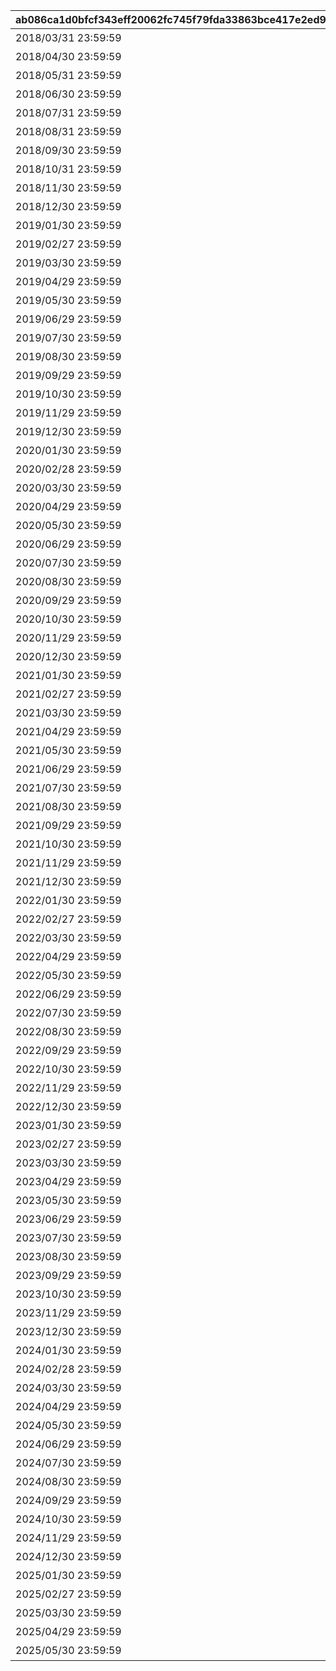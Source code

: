 |ab086ca1d0bfcf343eff20062fc745f79fda33863bce417e2ed985abddd9f5b9|30285a026e1d369e649fb42652c86f54c9eeed97007c062227b94e74f53a96ad|4b94b77e3603f78b8e390f78977937df60da812a69dde830fceaa860a5cce59a|e5579449adec4cfdb3a770ebad87d21d73e53a24c0836a0ad846fc7b978685bd|d10ef37298e60856d95f9e4db958bb3d686226d50c9884a9cd9a8f2ea4ba444f|d60545a8c3428cb8a558795940b2e7b721cb4748e0c79a882c193ad56a759480|adfd2db1bcbb83a4925851fce40ad6e51ca0d5f05b22519aab44ee96557dc638|016d03411493e313ab4c67b59c5ce85d697ea738d1b73fd5161e2fa05ab1815a|35215f2d218e8d481d9fdbb2a012392f8d88ac1e993440be897193c806a200cb|8c4a5b653167b7145ec4862eccc4fac0054feaf0bda1fcb33786b8c334e81edb|5af9aec1c02692b9e9847e424403f5f63944752a9842713ead9cce9ba8a4fe09|652f5d0e47b22bfad82372414d9a09f7781470d8e35c89040b9550a699b907ec|ac78881da58bf7246f193eebe8d003c2ff62437eefb361d9a261f42162f24375|c1111f29f41518333682a10ed01e316e20c2b381d3b4f1f9ad6d279d25e6ea1b|9cde41620cfca07e4bb689974cc4d40c4cd2c35bedb5fbcbf10155ccb02b992c|ec43d1464ab69e36e14613a92e236e02124a61af145c454ac0391c2b1bdef794|0abc1e215c3c3d6f1dd95225e34c56655575ee13f7e63ae5680a1bdcc1a47367|522116017a8a453bd9f6697189db824baf9dcaccbbcc6e4a4849a6c6594de3dd|40632440d0d1c212310920c58d23096cff0decd9a615fd9806313951fa6d4a0a|6482b7c2c0ab1e5f281b3ba5dba47a89bae6a1c95a5aa41b02b5c7e368dc9c88|
| --- | --- | --- | --- | --- | --- | --- | --- | --- | --- | --- | --- | --- | --- | --- | --- | --- | --- | --- | --- |
|2018/03/31 23:59:59|0|0|0|2018/04/01|40004|2018/04/01|2018/04/05 17:00:00|0|2018/03/21 5:00:00|1001|25|101011|クランバトル開始！キャラを育成して\nモンスターを討伐しよう！|2018/04/20 4:59:59|101011|1|クランバトル開始！クランメンバーと協力して\nモンスターを討伐しよう！|90|2018/04/20 4:59:59|
|2018/04/30 23:59:59|0|0|0|2018/05/01|40004|2018/05/01|2018/05/02 17:00:00|0|2018/04/20 5:00:00|1002|25|101021|クランバトル開始！キャラを育成して\nモンスターを討伐しよう！|2018/05/22 4:59:59|101021|1|クランメンバーと協力して\n強力なモンスターを討伐しよう！|90|2018/05/22 4:59:59|
|2018/05/31 23:59:59|0|0|0|2018/06/01|40004|2018/06/01|2018/06/01 17:00:00|0|2018/05/22 5:00:00|1003|25|101042|クランバトル開始！キャラを育成して\nモンスターを討伐しよう！|2018/06/21 4:59:59|101042|1|クランメンバーと協力して\n強力なモンスターを討伐しよう！|90|2018/06/21 4:59:59|
|2018/06/30 23:59:59|0|0|0|2018/07/01|40004|2018/07/01|2018/07/02 17:00:00|0|2018/06/21 5:00:00|1004|25|101161|クランバトル開始！キャラを育成して\nモンスターを討伐しよう！|2018/07/21 4:59:59|101161|1|クランメンバーと協力して\n強力なモンスターを討伐しよう！|90|2018/07/21 4:59:59|
|2018/07/31 23:59:59|0|0|0|2018/08/01|40004|2018/08/01|2018/08/01 17:00:00|0|2018/07/21 5:00:00|1005|25|101171|クランバトル開始！キャラを育成して\nモンスターを討伐しよう！|2018/08/22 4:59:59|101171|1|クランメンバーと協力して\n強力なモンスターを討伐しよう！|90|2018/08/22 4:59:59|
|2018/08/31 23:59:59|0|0|0|2018/09/01|40004|2018/09/01|2018/09/03 17:00:00|0|2018/08/22 5:00:00|1006|25|101191|クランバトル開始！キャラを育成して\nモンスターを討伐しよう！|2018/09/21 4:59:59|101191|1|クランメンバーと協力して\n強力なモンスターを討伐しよう！|90|2018/09/21 4:59:59|
|2018/09/30 23:59:59|0|0|0|2018/10/01|40004|2018/10/01|2018/10/01 17:00:00|0|2018/09/21 5:00:00|1007|25|101202|クランバトル開始！キャラを育成して\nモンスターを討伐しよう！|2018/10/22 4:59:59|101202|1|クランメンバーと協力して\n強力なモンスターを討伐しよう！|90|2018/10/22 4:59:59|
|2018/10/31 23:59:59|0|0|0|2018/11/01|40004|2018/11/01|2018/11/01 17:00:00|0|2018/10/22 5:00:00|1008|25|101292|クランバトル開始！キャラを育成して\nモンスターを討伐しよう！|2018/11/22 4:59:59|101292|1|クランメンバーと協力して\n強力なモンスターを討伐しよう！|90|2018/11/22 4:59:59|
|2018/11/30 23:59:59|0|0|0|2018/12/01|40004|2018/12/01|2018/12/03 18:00:00|0|2018/11/22 5:00:00|1009|25|101302|クランバトル開始！キャラを育成して\nモンスターを討伐しよう！|2018/12/22 4:59:59|101302|1|クランメンバーと協力して\n強力なモンスターを討伐しよう！|90|2018/12/22 4:59:59|
|2018/12/30 23:59:59|0|0|0|2018/12/31|40004|2018/12/31|2018/12/31 15:00:00|0|2018/12/22 5:00:00|1010|25|101441|クランバトル開始！キャラを育成して\nモンスターを討伐しよう！|2019/01/23 4:59:59|101441|1|クランメンバーと協力して\n強力なモンスターを討伐しよう！|90|2019/01/23 4:59:59|
|2019/01/30 23:59:59|0|0|0|2019/01/31|40004|2019/01/31|2019/01/31 15:00:00|0|2019/01/23 5:00:00|1011|25|101452|クランバトル開始！キャラを育成して\nモンスターを討伐しよう！|2019/02/20 4:59:59|101452|1|クランメンバーと協力して\n強力なモンスターを討伐しよう！|90|2019/02/20 4:59:59|
|2019/02/27 23:59:59|0|0|0|2019/02/28|40004|2019/02/28|2019/02/28 15:00:00|0|2019/02/20 5:00:00|1012|25|101562|クランバトル開始！キャラを育成して\nモンスターを討伐しよう！|2019/03/23 4:59:59|101562|1|クランメンバーと協力して\n強力なモンスターを討伐しよう！|90|2019/03/23 4:59:59|
|2019/03/30 23:59:59|0|0|0|2019/03/31|40004|2019/03/31|2019/03/31 15:00:00|0|2019/03/23 5:00:00|1013|25|101011|クランバトル開始！キャラを育成して\nモンスターを討伐しよう！|2019/04/22 4:59:59|101011|1|クランメンバーと協力して\n強力なモンスターを討伐しよう！|90|2019/04/22 4:59:59|
|2019/04/29 23:59:59|0|0|0|2019/04/30|40004|2019/04/30|2019/04/30 15:00:00|0|2019/04/22 5:00:00|1014|25|101021|クランバトル開始！キャラを育成して\nモンスターを討伐しよう！|2019/05/23 4:59:59|101021|1|クランメンバーと協力して\n強力なモンスターを討伐しよう！|90|2019/05/23 4:59:59|
|2019/05/30 23:59:59|0|0|0|2019/05/31|40004|2019/05/31|2019/05/31 15:00:00|0|2019/05/23 5:00:00|1015|25|101042|クランバトル開始！キャラを育成して\nモンスターを討伐しよう！|2019/06/22 4:59:59|101042|1|クランメンバーと協力して\n強力なモンスターを討伐しよう！|90|2019/06/22 4:59:59|
|2019/06/29 23:59:59|0|0|0|2019/06/30|40004|2019/06/30|2019/06/30 15:00:00|0|2019/06/22 5:00:00|1016|25|101162|クランバトル開始！キャラを育成して\nモンスターを討伐しよう！|2019/07/23 4:59:59|101162|1|クランメンバーと協力して\n強力なモンスターを討伐しよう！|90|2019/07/23 4:59:59|
|2019/07/30 23:59:59|0|0|0|2019/07/31|40004|2019/07/31|2019/07/31 15:00:00|0|2019/07/23 5:00:00|1017|25|101172|クランバトル開始！キャラを育成して\nモンスターを討伐しよう！|2019/08/23 4:59:59|101172|1|クランメンバーと協力して\n強力なモンスターを討伐しよう！|90|2019/08/23 4:59:59|
|2019/08/30 23:59:59|0|0|0|2019/08/31|40004|2019/08/31|2019/08/31 15:00:00|0|2019/08/23 5:00:00|1018|25|101192|クランバトル開始！キャラを育成して\nモンスターを討伐しよう！|2019/09/23 4:59:59|101192|1|クランメンバーと協力して\n強力なモンスターを討伐しよう！|90|2019/09/23 4:59:59|
|2019/09/29 23:59:59|0|0|0|2019/09/30|40004|2019/09/30|2019/09/30 15:00:00|0|2019/09/23 5:00:00|1019|25|101202|クランバトル開始！キャラを育成して\nモンスターを討伐しよう！|2019/10/25 4:59:59|101202|1|クランメンバーと協力して\n強力なモンスターを討伐しよう！|90|2019/10/25 4:59:59|
|2019/10/30 23:59:59|0|0|0|2019/10/31|40004|2019/10/31|2019/10/31 15:00:00|0|2019/10/25 5:00:00|1020|25|101292|クランバトル開始！キャラを育成して\nモンスターを討伐しよう！|2019/11/24 4:59:59|101292|1|クランメンバーと協力して\n強力なモンスターを討伐しよう！|90|2019/11/24 4:59:59|
|2019/11/29 23:59:59|0|0|0|2019/11/30|40004|2019/11/30|2019/11/30 15:00:00|0|2019/11/24 5:00:00|1021|25|101302|クランバトル開始！キャラを育成して\nモンスターを討伐しよう！|2019/12/25 4:59:59|101302|1|クランメンバーと協力して\n強力なモンスターを討伐しよう！|90|2019/12/25 4:59:59|
|2019/12/30 23:59:59|0|0|0|2019/12/31|40004|2019/12/31|2019/12/31 15:00:00|0|2019/12/25 5:00:00|1022|25|101441|クランバトル開始！キャラを育成して\nモンスターを討伐しよう！|2020/01/25 4:59:59|101441|1|クランメンバーと協力して\n強力なモンスターを討伐しよう！|90|2020/01/25 4:59:59|
|2020/01/30 23:59:59|0|0|0|2020/01/31|40004|2020/01/31|2020/01/31 15:00:00|0|2020/01/25 5:00:00|1023|25|101452|クランバトル開始！キャラを育成して\nモンスターを討伐しよう！|2020/02/23 4:59:59|101452|1|クランメンバーと協力して\n強力なモンスターを討伐しよう！|90|2020/02/23 4:59:59|
|2020/02/28 23:59:59|0|0|0|2020/02/29|40004|2020/02/29|2020/02/29 15:00:00|0|2020/02/23 5:00:00|1024|25|101562|クランバトル開始！キャラを育成して\nモンスターを討伐しよう！|2020/03/25 4:59:59|101562|1|クランメンバーと協力して\n強力なモンスターを討伐しよう！|90|2020/03/25 4:59:59|
|2020/03/30 23:59:59|0|0|0|2020/03/31|40004|2020/03/31|2020/03/31 15:00:00|0|2020/03/25 5:00:00|1025|25|101011|クランバトル開始！キャラを育成して\nモンスターを討伐しよう！|2020/04/25 4:59:59|101011|1|クランメンバーと協力して\n強力なモンスターを討伐しよう！|90|2020/04/25 4:59:59|
|2020/04/29 23:59:59|0|0|0|2020/04/30|40004|2020/04/30|2020/04/30 15:00:00|0|2020/04/25 5:00:00|1026|25|101021|クランバトル開始！キャラを育成して\nモンスターを討伐しよう！|2020/05/26 4:59:59|101021|1|クランメンバーと協力して\n強力なモンスターを討伐しよう！|90|2020/05/26 4:59:59|
|2020/05/30 23:59:59|0|0|0|2020/05/31|40004|2020/05/31|2020/05/31 15:00:00|0|2020/05/26 5:00:00|1027|25|101042|クランバトル開始！キャラを育成して\nモンスターを討伐しよう！|2020/06/25 4:59:59|101042|1|クランメンバーと協力して\n強力なモンスターを討伐しよう！|90|2020/06/25 4:59:59|
|2020/06/29 23:59:59|0|0|0|2020/06/30|40004|2020/06/30|2020/06/30 15:00:00|0|2020/06/25 5:00:00|1028|25|101162|クランバトル開始！キャラを育成して\nモンスターを討伐しよう！|2020/07/26 4:59:59|101162|1|クランメンバーと協力して\n強力なモンスターを討伐しよう！|90|2020/07/26 4:59:59|
|2020/07/30 23:59:59|0|0|0|2020/07/31|40004|2020/07/31|2020/07/31 15:00:00|0|2020/07/26 5:00:00|1029|25|101172|クランバトル開始！キャラを育成して\nモンスターを討伐しよう！|2020/08/26 4:59:59|101172|1|クランメンバーと協力して\n強力なモンスターを討伐しよう！|90|2020/08/26 4:59:59|
|2020/08/30 23:59:59|0|0|0|2020/08/31|40004|2020/08/31|2020/08/31 15:00:00|0|2020/08/26 5:00:00|1030|25|101192|クランバトル開始！キャラを育成して\nモンスターを討伐しよう！|2020/09/25 4:59:59|101192|1|クランメンバーと協力して\n強力なモンスターを討伐しよう！|90|2020/09/25 4:59:59|
|2020/09/29 23:59:59|0|0|0|2020/09/30|40004|2020/09/30|2020/09/30 15:00:00|0|2020/09/25 5:00:00|1031|25|101202|クランバトル開始！キャラを育成して\nモンスターを討伐しよう！|2020/10/26 4:59:59|101202|1|クランメンバーと協力して\n強力なモンスターを討伐しよう！|90|2020/10/26 4:59:59|
|2020/10/30 23:59:59|0|0|0|2020/10/31|40004|2020/10/31|2020/10/31 15:00:00|0|2020/10/26 5:00:00|1032|25|101292|クランバトル開始！キャラを育成して\nモンスターを討伐しよう！|2020/11/25 4:59:59|101292|1|クランメンバーと協力して\n強力なモンスターを討伐しよう！|90|2020/11/25 4:59:59|
|2020/11/29 23:59:59|0|0|0|2020/11/30|40004|2020/11/30|2020/11/30 15:00:00|0|2020/11/25 5:00:00|1033|25|101302|クランバトル開始！キャラを育成して\nモンスターを討伐しよう！|2020/12/26 4:59:59|101302|1|クランメンバーと協力して\n強力なモンスターを討伐しよう！|90|2020/12/26 4:59:59|
|2020/12/30 23:59:59|0|0|0|2020/12/31|40004|2020/12/31|2020/12/31 15:00:00|0|2020/12/26 5:00:00|1034|25|101441|クランバトル開始！キャラを育成して\nモンスターを討伐しよう！|2021/01/26 4:59:59|101441|1|クランメンバーと協力して\n強力なモンスターを討伐しよう！|90|2021/01/26 4:59:59|
|2021/01/30 23:59:59|0|0|0|2021/01/31|40004|2021/01/31|2021/01/31 15:00:00|0|2021/01/26 5:00:00|1035|25|101452|クランバトル開始！キャラを育成して\nモンスターを討伐しよう！|2021/02/23 4:59:59|101452|1|クランメンバーと協力して\n強力なモンスターを討伐しよう！|90|2021/02/23 4:59:59|
|2021/02/27 23:59:59|0|0|0|2021/02/28|40004|2021/02/28|2021/02/28 15:00:00|0|2021/02/23 5:00:00|1036|25|101562|クランバトル開始！キャラを育成して\nモンスターを討伐しよう！|2021/03/26 4:59:59|101562|1|クランメンバーと協力して\n強力なモンスターを討伐しよう！|90|2021/03/26 4:59:59|
|2021/03/30 23:59:59|0|0|0|2021/03/31|40004|2021/03/31|2021/03/31 15:00:00|0|2021/03/26 5:00:00|1037|25|101011|クランバトル開始！キャラを育成して\nモンスターを討伐しよう！|2021/04/25 4:59:59|101011|1|クランメンバーと協力して\n強力なモンスターを討伐しよう！|90|2021/04/25 4:59:59|
|2021/04/29 23:59:59|0|0|0|2021/04/30|40004|2021/04/30|2021/04/30 15:00:00|0|2021/04/25 5:00:00|1038|25|101021|クランバトル開始！キャラを育成して\nモンスターを討伐しよう！|2021/05/26 4:59:59|101021|1|クランメンバーと協力して\n強力なモンスターを討伐しよう！|90|2021/05/26 4:59:59|
|2021/05/30 23:59:59|0|0|0|2021/05/31|40004|2021/05/31|2021/05/31 15:00:00|0|2021/05/26 5:00:00|1039|25|101042|クランバトル開始！キャラを育成して\nモンスターを討伐しよう！|2021/06/25 4:59:59|101042|1|クランメンバーと協力して\n強力なモンスターを討伐しよう！|90|2021/06/25 4:59:59|
|2021/06/29 23:59:59|0|0|0|2021/06/30|40004|2021/06/30|2021/06/30 15:00:00|0|2021/06/25 5:00:00|1040|25|101162|クランバトル開始！キャラを育成して\nモンスターを討伐しよう！|2021/07/26 4:59:59|101162|1|クランメンバーと協力して\n強力なモンスターを討伐しよう！|90|2021/07/26 4:59:59|
|2021/07/30 23:59:59|0|0|0|2021/07/31|40004|2021/07/31|2021/07/31 15:00:00|0|2021/07/26 5:00:00|1041|25|101172|クランバトル開始！キャラを育成して\nモンスターを討伐しよう！|2021/08/26 4:59:59|101172|1|クランメンバーと協力して\n強力なモンスターを討伐しよう！|90|2021/08/26 4:59:59|
|2021/08/30 23:59:59|0|0|0|2021/08/31|40004|2021/08/31|2021/08/31 15:00:00|0|2021/08/26 5:00:00|1042|25|101192|クランバトル開始！キャラを育成して\nモンスターを討伐しよう！|2021/09/25 4:59:59|101192|1|クランメンバーと協力して\n強力なモンスターを討伐しよう！|90|2021/09/25 4:59:59|
|2021/09/29 23:59:59|0|0|0|2021/09/30|40004|2021/09/30|2021/09/30 15:00:00|0|2021/09/25 5:00:00|1043|25|101202|クランバトル開始！キャラを育成して\nモンスターを討伐しよう！|2021/10/26 4:59:59|101202|1|クランメンバーと協力して\n強力なモンスターを討伐しよう！|90|2021/10/26 4:59:59|
|2021/10/30 23:59:59|0|0|0|2021/10/31|40004|2021/10/31|2021/10/31 15:00:00|0|2021/10/26 5:00:00|1044|25|101292|クランバトル開始！キャラを育成して\nモンスターを討伐しよう！|2021/11/25 4:59:59|101292|1|クランメンバーと協力して\n強力なモンスターを討伐しよう！|90|2021/11/25 4:59:59|
|2021/11/29 23:59:59|0|0|0|2021/11/30|40004|2021/11/30|2021/11/30 15:00:00|0|2021/11/25 5:00:00|1045|25|101302|クランバトル開始！キャラを育成して\nモンスターを討伐しよう！|2021/12/26 4:59:59|101302|1|クランメンバーと協力して\n強力なモンスターを討伐しよう！|90|2021/12/26 4:59:59|
|2021/12/30 23:59:59|0|0|0|2021/12/31|40004|2021/12/31|2021/12/31 15:00:00|0|2021/12/26 5:00:00|1046|25|101441|クランバトル開始！キャラを育成して\nモンスターを討伐しよう！|2022/01/26 4:59:59|101441|1|クランメンバーと協力して\n強力なモンスターを討伐しよう！|90|2022/01/26 4:59:59|
|2022/01/30 23:59:59|0|0|0|2022/01/31|40004|2022/01/31|2022/01/31 15:00:00|0|2022/01/26 5:00:00|1047|25|101452|クランバトル開始！キャラを育成して\nモンスターを討伐しよう！|2022/02/23 4:59:59|101452|1|クランメンバーと協力して\n強力なモンスターを討伐しよう！|90|2022/02/23 4:59:59|
|2022/02/27 23:59:59|0|0|0|2022/02/28|40004|2022/02/28|2022/02/28 15:00:00|0|2022/02/23 5:00:00|1048|25|101562|クランバトル開始！キャラを育成して\nモンスターを討伐しよう！|2022/03/26 4:59:59|101562|1|クランメンバーと協力して\n強力なモンスターを討伐しよう！|90|2022/03/26 4:59:59|
|2022/03/30 23:59:59|0|0|0|2022/03/31|40004|2022/03/31|2022/03/31 15:00:00|0|2022/03/26 5:00:00|1049|25|101011|クランバトル開始！キャラを育成して\nモンスターを討伐しよう！|2022/04/25 4:59:59|101011|1|クランメンバーと協力して\n強力なモンスターを討伐しよう！|90|2022/04/25 4:59:59|
|2022/04/29 23:59:59|0|0|0|2022/04/30|40004|2022/04/30|2022/04/30 15:00:00|0|2022/04/25 5:00:00|1050|25|101021|クランバトル開始！キャラを育成して\nモンスターを討伐しよう！|2022/05/26 4:59:59|101021|1|クランメンバーと協力して\n強力なモンスターを討伐しよう！|90|2022/05/26 4:59:59|
|2022/05/30 23:59:59|0|0|0|2022/05/31|40004|2022/05/31|2022/05/31 15:00:00|0|2022/05/26 5:00:00|1051|25|101042|クランバトル開始！キャラを育成して\nモンスターを討伐しよう！|2022/06/25 4:59:59|101042|1|クランメンバーと協力して\n強力なモンスターを討伐しよう！|90|2022/06/25 4:59:59|
|2022/06/29 23:59:59|0|0|0|2022/06/30|40004|2022/06/30|2022/06/30 15:00:00|0|2022/06/25 5:00:00|1052|25|101162|クランバトル開始！キャラを育成して\nモンスターを討伐しよう！|2022/07/26 4:59:59|101162|1|クランメンバーと協力して\n強力なモンスターを討伐しよう！|90|2022/07/26 4:59:59|
|2022/07/30 23:59:59|0|0|0|2022/07/31|40004|2022/07/31|2022/07/31 15:00:00|0|2022/07/26 5:00:00|1053|25|101172|クランバトル開始！キャラを育成して\nモンスターを討伐しよう！|2022/08/26 4:59:59|101172|1|クランメンバーと協力して\n強力なモンスターを討伐しよう！|90|2022/08/26 4:59:59|
|2022/08/30 23:59:59|0|0|0|2022/08/31|40004|2022/08/31|2022/08/31 15:00:00|0|2022/08/26 5:00:00|1054|25|101192|クランバトル開始！キャラを育成して\nモンスターを討伐しよう！|2022/09/25 4:59:59|101192|1|クランメンバーと協力して\n強力なモンスターを討伐しよう！|90|2022/09/25 4:59:59|
|2022/09/29 23:59:59|0|0|0|2022/09/30|40004|2022/09/30|2022/09/30 15:00:00|0|2022/09/25 5:00:00|1055|25|101202|クランバトル開始！キャラを育成して\nモンスターを討伐しよう！|2022/10/26 4:59:59|101202|1|クランメンバーと協力して\n強力なモンスターを討伐しよう！|90|2022/10/26 4:59:59|
|2022/10/30 23:59:59|0|0|0|2022/10/31|40004|2022/10/31|2022/10/31 15:00:00|0|2022/10/26 5:00:00|1056|25|101292|クランバトル開始！キャラを育成して\nモンスターを討伐しよう！|2022/11/25 4:59:59|101292|1|クランメンバーと協力して\n強力なモンスターを討伐しよう！|90|2022/11/25 4:59:59|
|2022/11/29 23:59:59|0|0|0|2022/11/30|40004|2022/11/30|2022/11/30 15:00:00|0|2022/11/25 5:00:00|1057|25|101302|クランバトル開始！キャラを育成して\nモンスターを討伐しよう！|2022/12/26 4:59:59|101302|1|クランメンバーと協力して\n強力なモンスターを討伐しよう！|90|2022/12/26 4:59:59|
|2022/12/30 23:59:59|0|0|0|2022/12/31|40004|2022/12/31|2022/12/31 15:00:00|0|2022/12/26 5:00:00|1058|25|101441|クランバトル開始！キャラを育成して\nモンスターを討伐しよう！|2023/01/26 4:59:59|101441|1|クランメンバーと協力して\n強力なモンスターを討伐しよう！|90|2023/01/26 4:59:59|
|2023/01/30 23:59:59|0|0|0|2023/01/31|40004|2023/01/31|2023/01/31 15:00:00|0|2023/01/26 5:00:00|1059|25|101452|クランバトル開始！キャラを育成して\nモンスターを討伐しよう！|2023/02/23 4:59:59|101452|1|クランメンバーと協力して\n強力なモンスターを討伐しよう！|90|2023/02/23 4:59:59|
|2023/02/27 23:59:59|0|0|0|2023/02/28|40004|2023/02/28|2023/02/28 15:00:00|0|2023/02/23 5:00:00|1060|25|101562|クランバトル開始！キャラを育成して\nモンスターを討伐しよう！|2023/03/26 4:59:59|101562|1|クランメンバーと協力して\n強力なモンスターを討伐しよう！|90|2023/03/26 4:59:59|
|2023/03/30 23:59:59|0|0|0|2023/03/31|40004|2023/03/31|2023/03/31 15:00:00|0|2023/03/26 5:00:00|1061|25|101011|クランバトル開始！キャラを育成して\nモンスターを討伐しよう！|2023/04/26 4:59:59|101011|1|クランメンバーと協力して\n強力なモンスターを討伐しよう！|90|2023/04/26 4:59:59|
|2023/04/29 23:59:59|0|0|0|2023/04/30|40004|2023/04/30|2023/04/30 15:00:00|0|2023/04/26 5:00:00|1063|25|101021|クランバトル開始！キャラを育成して\nモンスターを討伐しよう！|2023/05/26 4:59:59|101021|1|クランメンバーと協力して\n強力なモンスターを討伐しよう！|90|2023/05/26 4:59:59|
|2023/05/30 23:59:59|0|0|0|2023/05/31|40004|2023/05/31|2023/05/31 15:00:00|0|2023/05/26 5:00:00|1064|25|101042|クランバトル開始！キャラを育成して\nモンスターを討伐しよう！|2023/06/25 4:59:59|101042|1|クランメンバーと協力して\n強力なモンスターを討伐しよう！|90|2023/06/25 4:59:59|
|2023/06/29 23:59:59|0|0|0|2023/06/30|40004|2023/06/30|2023/06/30 15:00:00|0|2023/06/25 5:00:00|1065|25|101162|クランバトル開始！キャラを育成して\nモンスターを討伐しよう！|2023/07/26 4:59:59|101162|1|クランメンバーと協力して\n強力なモンスターを討伐しよう！|90|2023/07/26 4:59:59|
|2023/07/30 23:59:59|0|0|0|2023/07/31|40004|2023/07/31|2023/07/31 15:00:00|0|2023/07/26 5:00:00|1066|25|101172|クランバトル開始！キャラを育成して\nモンスターを討伐しよう！|2023/08/26 4:59:59|101172|1|クランメンバーと協力して\n強力なモンスターを討伐しよう！|90|2023/08/26 4:59:59|
|2023/08/30 23:59:59|0|0|0|2023/08/31|40004|2023/08/31|2023/08/31 15:00:00|0|2023/08/26 5:00:00|1067|25|101192|クランバトル開始！キャラを育成して\nモンスターを討伐しよう！|2023/09/25 4:59:59|101192|1|クランメンバーと協力して\n強力なモンスターを討伐しよう！|90|2023/09/25 4:59:59|
|2023/09/29 23:59:59|0|0|0|2023/09/30|40004|2023/09/30|2023/09/30 15:00:00|0|2023/09/25 5:00:00|1068|25|101202|クランバトル開始！キャラを育成して\nモンスターを討伐しよう！|2023/10/26 4:59:59|101202|1|クランメンバーと協力して\n強力なモンスターを討伐しよう！|90|2023/10/26 4:59:59|
|2023/10/30 23:59:59|0|0|0|2023/10/31|40004|2023/10/31|2023/10/31 15:00:00|0|2023/10/26 5:00:00|1069|25|101292|クランバトル開始！キャラを育成して\nモンスターを討伐しよう！|2023/11/25 4:59:59|101292|1|クランメンバーと協力して\n強力なモンスターを討伐しよう！|90|2023/11/25 4:59:59|
|2023/11/29 23:59:59|0|0|0|2023/11/30|40004|2023/11/30|2023/11/30 15:00:00|0|2023/11/25 5:00:00|1070|25|101302|クランバトル開始！キャラを育成して\nモンスターを討伐しよう！|2023/12/26 4:59:59|101302|1|クランメンバーと協力して\n強力なモンスターを討伐しよう！|90|2023/12/26 4:59:59|
|2023/12/30 23:59:59|0|0|0|2023/12/31|40004|2023/12/31|2023/12/31 15:00:00|0|2023/12/26 5:00:00|1071|25|101441|クランバトル開始！キャラを育成して\nモンスターを討伐しよう！|2024/01/26 4:59:59|101441|1|クランメンバーと協力して\n強力なモンスターを討伐しよう！|90|2024/01/26 4:59:59|
|2024/01/30 23:59:59|0|0|0|2024/01/31|40004|2024/01/31|2024/01/31 15:00:00|0|2024/01/26 5:00:00|1072|25|101452|クランバトル開始！キャラを育成して\nモンスターを討伐しよう！|2024/02/24 4:59:59|101452|1|クランメンバーと協力して\n強力なモンスターを討伐しよう！|90|2024/02/24 4:59:59|
|2024/02/28 23:59:59|0|0|0|2024/02/29|40004|2024/02/29|2024/02/29 15:00:00|0|2024/02/24 5:00:00|1073|25|101562|クランバトル開始！キャラを育成して\nモンスターを討伐しよう！|2024/03/26 4:59:59|101562|1|クランメンバーと協力して\n強力なモンスターを討伐しよう！|90|2024/03/26 4:59:59|
|2024/03/30 23:59:59|0|0|0|2024/03/31|40004|2024/03/31|2024/03/31 15:00:00|0|2024/03/26 5:00:00|1074|25|101011|クランバトル開始！キャラを育成して\nモンスターを討伐しよう！|2024/04/25 4:59:59|101011|1|クランメンバーと協力して\n強力なモンスターを討伐しよう！|90|2024/04/25 4:59:59|
|2024/04/29 23:59:59|0|0|0|2024/04/30|40004|2024/04/30|2024/04/30 15:00:00|0|2024/04/25 5:00:00|1075|25|101021|クランバトル開始！キャラを育成して\nモンスターを討伐しよう！|2024/05/26 4:59:59|101021|1|クランメンバーと協力して\n強力なモンスターを討伐しよう！|90|2024/05/26 4:59:59|
|2024/05/30 23:59:59|0|0|0|2024/05/31|40004|2024/05/31|2024/05/31 15:00:00|0|2024/05/26 5:00:00|1076|25|101042|クランバトル開始！キャラを育成して\nモンスターを討伐しよう！|2024/06/25 4:59:59|101042|1|クランメンバーと協力して\n強力なモンスターを討伐しよう！|90|2024/06/25 4:59:59|
|2024/06/29 23:59:59|0|0|0|2024/06/30|40004|2024/06/30|2024/06/30 15:00:00|0|2024/06/25 5:00:00|1077|25|101162|クランバトル開始！キャラを育成して\nモンスターを討伐しよう！|2024/07/26 4:59:59|101162|1|クランメンバーと協力して\n強力なモンスターを討伐しよう！|90|2024/07/26 4:59:59|
|2024/07/30 23:59:59|0|0|0|2024/07/31|40004|2024/07/31|2024/07/31 15:00:00|0|2024/07/26 5:00:00|1078|25|101172|クランバトル開始！キャラを育成して\nモンスターを討伐しよう！|2024/08/26 4:59:59|101172|1|クランメンバーと協力して\n強力なモンスターを討伐しよう！|90|2024/08/26 4:59:59|
|2024/08/30 23:59:59|0|0|0|2024/08/31|40004|2024/08/31|2024/08/31 15:00:00|0|2024/08/26 5:00:00|1079|25|101192|クランバトル開始！キャラを育成して\nモンスターを討伐しよう！|2024/09/25 4:59:59|101192|1|クランメンバーと協力して\n強力なモンスターを討伐しよう！|90|2024/09/25 4:59:59|
|2024/09/29 23:59:59|0|0|0|2024/09/30|40004|2024/09/30|2024/09/30 15:00:00|0|2024/09/25 5:00:00|1080|25|101202|クランバトル開始！キャラを育成して\nモンスターを討伐しよう！|2024/10/26 4:59:59|101202|1|クランメンバーと協力して\n強力なモンスターを討伐しよう！|90|2024/10/26 4:59:59|
|2024/10/30 23:59:59|0|0|0|2024/10/31|40004|2024/10/31|2024/10/31 15:00:00|0|2024/10/26 5:00:00|1081|25|101292|クランバトル開始！キャラを育成して\nモンスターを討伐しよう！|2024/11/25 4:59:59|101292|1|クランメンバーと協力して\n強力なモンスターを討伐しよう！|90|2024/11/25 4:59:59|
|2024/11/29 23:59:59|0|0|0|2024/11/30|40004|2024/11/30|2024/11/30 15:00:00|0|2024/11/25 5:00:00|1082|25|101302|クランバトル開始！キャラを育成して\nモンスターを討伐しよう！|2024/12/26 4:59:59|101302|1|クランメンバーと協力して\n強力なモンスターを討伐しよう！|90|2024/12/26 4:59:59|
|2024/12/30 23:59:59|0|0|0|2024/12/31|40004|2024/12/31|2024/12/31 15:00:00|0|2024/12/26 5:00:00|1083|25|101441|クランバトル開始！キャラを育成して\nモンスターを討伐しよう！|2025/01/26 4:59:59|101441|1|クランメンバーと協力して\n強力なモンスターを討伐しよう！|90|2025/01/26 4:59:59|
|2025/01/30 23:59:59|0|0|0|2025/01/31|40004|2025/01/31|2025/01/31 15:00:00|0|2025/01/26 5:00:00|1084|25|101452|クランバトル開始！キャラを育成して\nモンスターを討伐しよう！|2025/02/23 4:59:59|101452|1|クランメンバーと協力して\n強力なモンスターを討伐しよう！|90|2025/02/23 4:59:59|
|2025/02/27 23:59:59|0|0|0|2025/02/28|40004|2025/02/28|2025/02/28 15:00:00|0|2025/02/23 5:00:00|1085|25|101562|クランバトル開始！キャラを育成して\nモンスターを討伐しよう！|2025/03/26 4:59:59|101562|1|クランメンバーと協力して\n強力なモンスターを討伐しよう！|90|2025/03/26 4:59:59|
|2025/03/30 23:59:59|0|0|0|2025/03/31|40004|2025/03/31|2025/03/31 15:00:00|0|2025/03/26 5:00:00|1086|25|101011|クランバトル開始！キャラを育成して\nモンスターを討伐しよう！|2025/04/25 4:59:59|101011|1|クランメンバーと協力して\n強力なモンスターを討伐しよう！|90|2025/04/25 4:59:59|
|2025/04/29 23:59:59|0|0|0|2025/04/30|40004|2025/04/30|2025/04/30 15:00:00|0|2025/04/25 5:00:00|1087|25|101021|クランバトル開始！キャラを育成して\nモンスターを討伐しよう！|2025/05/26 4:59:59|101021|1|クランメンバーと協力して\n強力なモンスターを討伐しよう！|90|2025/05/26 4:59:59|
|2025/05/30 23:59:59|0|0|0|2025/05/31|40004|2025/05/31|2025/05/31 15:00:00|0|2025/05/26 5:00:00|1088|25|101042|クランバトル開始！キャラを育成して\nモンスターを討伐しよう！|2025/06/25 4:59:59|101042|1|クランメンバーと協力して\n強力なモンスターを討伐しよう！|90|2025/06/25 4:59:59|